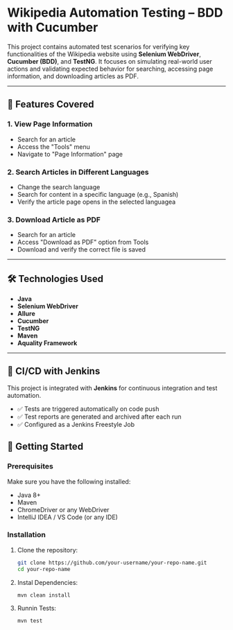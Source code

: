 # Wikipedia Automation Testing – BDD with Cucumber

This project contains automated test scenarios for verifying key functionalities of the Wikipedia website using **Selenium WebDriver**, **Cucumber (BDD)**, and **TestNG**. It focuses on simulating real-world user actions and validating expected behavior for searching, accessing page information, and downloading articles as PDF.

---

## 📌 Features Covered

### 1. View Page Information
- Search for an article
- Access the "Tools" menu
- Navigate to "Page Information" page

### 2. Search Articles in Different Languages
- Change the search language
- Search for content in a specific language (e.g., Spanish)
- Verify the article page opens in the selected languagea

### 3. Download Article as PDF
- Search for an article
- Access "Download as PDF" option from Tools
- Download and verify the correct file is saved

---

## 🛠 Technologies Used

- **Java**
- **Selenium WebDriver**
- **Allure**
- **Cucumber**
- **TestNG**
- **Maven**
- **Aquality Framework**

---

## 🔁 CI/CD with Jenkins

This project is integrated with **Jenkins** for continuous integration and test automation.

- ✅ Tests are triggered automatically on code push
- ✅ Test reports are generated and archived after each run
- ✅ Configured as a Jenkins Freestyle Job

## 🚀 Getting Started

### Prerequisites

Make sure you have the following installed:

- Java 8+
- Maven
- ChromeDriver or any WebDriver
- IntelliJ IDEA / VS Code (or any IDE)

### Installation

1. Clone the repository:
   ```bash
   git clone https://github.com/your-username/your-repo-name.git
   cd your-repo-name

2. Instal Dependencies:
   ```bash
   mvn clean install

3. Runnin Tests:
   ```bash
   mvn test
   
